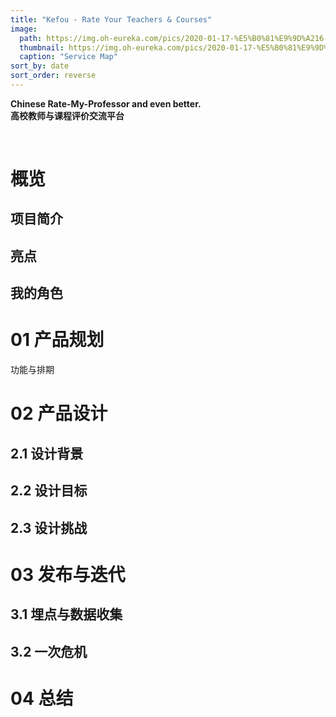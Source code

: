 ```yaml
---
title: "Kefou - Rate Your Teachers & Courses"
image: 
  path: https://img.oh-eureka.com/pics/2020-01-17-%E5%B0%81%E9%9D%A216-9.png
  thumbnail: https://img.oh-eureka.com/pics/2020-01-17-%E5%B0%81%E9%9D%A2%E7%BC%A9%E7%95%A5%E5%9B%BE.png
  caption: "Service Map"
sort_by: date
sort_order: reverse
---
```

**Chinese Rate-My-Professor and even better.** <br>
**高校教师与课程评价交流平台**

<br/>

# 概览
## 项目简介

## 亮点

## 我的角色

# 01 产品规划
功能与排期


# 02 产品设计
## 2.1 设计背景

## 2.2 设计目标

## 2.3 设计挑战

# 03 发布与迭代
## 3.1 埋点与数据收集

## 3.2 一次危机

# 04 总结



